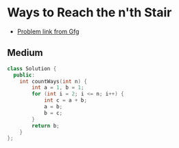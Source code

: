 # Ways to Reach the n'th Stair
- [Problem link from Gfg](https://www.geeksforgeeks.org/problems/count-ways-to-reach-the-nth-stair-1587115620/1)
## Medium
```cpp
class Solution {
  public:
    int countWays(int n) {
        int a = 1, b = 1;
        for (int i = 2; i <= n; i++) {
            int c = a + b;
            a = b;
            b = c;
        }
        return b;
    }
};

```
